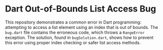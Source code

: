 # Dart Out-of-Bounds List Access Bug

This repository demonstrates a common error in Dart programming: attempting to access a list element using an index that is out of bounds.  The `bug.dart` file contains the erroneous code, which throws a `RangeError` exception. The solution, found in `bugSolution.dart`, shows how to prevent this error using proper index checking or safer list access methods.